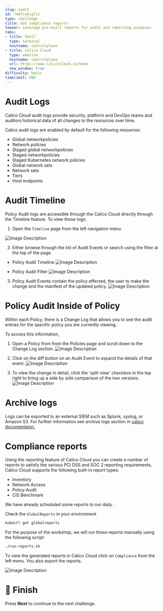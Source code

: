 ```yaml
---
slug: audit
id: 74dfcvbjg7zi
type: challenge
title: Get compliance reports
teaser: Leverage pre-built reports for audit and reporting purposes
tabs:
- title: Shell
  type: terminal
  hostname: controlplane
- title: Calico Cloud
  type: website
  hostname: controlplane
  url: https://www.calicocloud.io/home
  new_window: true
difficulty: basic
timelimit: 900
---
```


Audit Logs
===============

Calico Cloud audit logs provide security, platform and DevOps teams and auditors historical data of all changes to the resources over time.

Calico audit logs are enabled by default for the following resources:

- Global networkpolicies
- Network policies
- Staged global networkpolicies
- Staged networkpolicies
- Staged Kubernetes network policies
- Global network sets
- Network sets
- Tiers
- Host endpoints

Audit Timeline
===============

Policy Audit logs are accessible through the Calico Cloud directly through the Timeline feature. To view these logs:

1. Open the `Timeline` page from the left navigation menu.

![Image Description](../assets/menu.png)

2. Either browse through the list of Audit Events or search using the filter at the top of the page.

- Policy Audit Timeline
![Image Description](../assets/timeline.png)

- Policy Audit Filter
![Image Description](../assets/timeline-filter.png)

3. Policy Audit Events contain the policy effected, the user to make the change and the manifest of the updated policy.
![Image Description](../assets/policy-audit.png)

Policy Audit Inside of Policy
===============

Within each Policy, there is a Change Log that allows you to see the audit entries for the specific policy you are currently viewing.

To access this information,

1. Open a Policy from from the Policies page and scroll down to the Change Log section.
![Image Description](../assets/policy-history.png)

2. Click on the diff button on an Audit Event to expand the details of that event.
![Image Description](../assets/policy-history-2.png)

3. To view the change in detail, click the 'split view' checkbox in the top right to bring up a side by side comparison of the two versions.
![Image Description](../assets/policy-diff.png)

Archive logs
===============

Logs can be exported to an external SIEM such as Splunk, syslog, or Amazon S3. For further information see archive logs section in [calico documentaion.](https://docs.tigera.io/v3.14/visibility/elastic/archive-storage)

Compliance reports
===============

Using the reporting feature of Calico Cloud you can create a number of reports to satisfy the various PCI DSS and SOC 2 reporting requirements.
Calico Cloud supports the following built-in report types:

- Inventory
- Network Access
- Policy-Audit
- CIS Benchmark

We have already scheduled some reports to run daily .

Check the `GlobalReports` in your environment

```bash
kubectl get globalreports
```

For the purpose of the workshop, we will run these reports manually using the following script:

```bash
./run-reports.sh
```

To view the generated reports in Calico Cloud click on `Compliance` from the left menu. You also export the reports.


![Image Description](../assets/reports.png)

🏁 Finish
=========

Press **Next** to continue to the next challenge.
